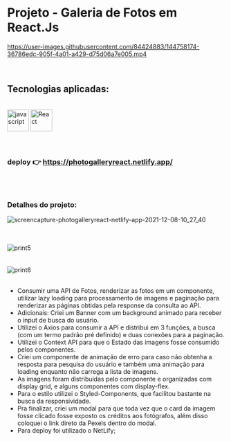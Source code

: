 # Projeto - Galeria de Fotos em React.Js


https://user-images.githubusercontent.com/84424883/144758174-36786edc-905f-4a01-a429-d75d06a7e005.mp4


<br>
<h2>Tecnologias aplicadas:</h2>
<br>
<div style="display=inline-block">
<img src="https://cdn.iconscout.com/icon/free/png-256/javascript-2752148-2284965.png" alt="javascript"width="50px" height="50px" style="margin-10px;">
  <img src="https://cdn.jsdelivr.net/gh/devicons/devicon/icons/react/react-original-wordmark.svg" alt="React" width="50px" height="50px" >
 </div>
 <br><br>
 

### deploy 👉 https://photogalleryreact.netlify.app/
<br><br>
### Detalhes do projeto:

![screencapture-photogalleryreact-netlify-app-2021-12-08-10_27_40](https://user-images.githubusercontent.com/84424883/145216377-e5458d75-ff08-47a9-a968-04090ee374c4.png)
<br><br><br>

![print5](https://user-images.githubusercontent.com/84424883/144758841-b296a387-b6a2-4b8e-8564-df657f26b5e4.png)
<br><br><br>
![print6](https://user-images.githubusercontent.com/84424883/144758850-d25e14bd-4e01-4697-9e41-657ac7e8affd.png)
<br><br>


- Consumir uma API de Fotos, renderizar as fotos em um componente, utilizar lazy loading para processamento de imagens e paginação para renderizar as páginas obtidas pela response da consulta ao API.
- Adicionais: Criei um Banner com um background animado para receber o input de busca do usuário.
- Utilizei o Axios para consumir a API e distribui em 3 funções, a busca (com um termo padrão pré definido) e duas conexões para a paginação.
- Utilizei o Context API para que o Estado das imagens fosse consumido pelos componentes.
- Criei um componente de animação de erro para caso não obtenha a resposta para pesquisa do usuário e também uma animação para loading enquanto não carrega a lista de imagens.
- As imagens foram distribuídas pelo componente e organizadas com display grid, e alguns componentes com display-flex.
- Para o estilo utilizei o Styled-Components, que facilitou bastante na busca da responsividade.
- Pra finalizar, criei um modal para que toda vez que o card da imagem fosse clicado fosse exposto os créditos aos fotógrafos, além disso coloquei o link direto da Pexels dentro do modal.
- Para deploy foi utilizado o NetLify;

